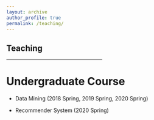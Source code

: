 ```yaml
---
layout: archive
author_profile: true
permalink: /teaching/
---
```


<div id="toptitle" >
<h2>Teaching</h2>
</div>
<hr style="width:50%" />
<h1>Undergraduate Course</h1>
  <ul>
<li><p>Data Mining (2018 Spring, 2019 Spring, 2020 Spring)</p>
</li>
<li><p>Recommender System (2020 Spring)</p>
</li>
</ul>

